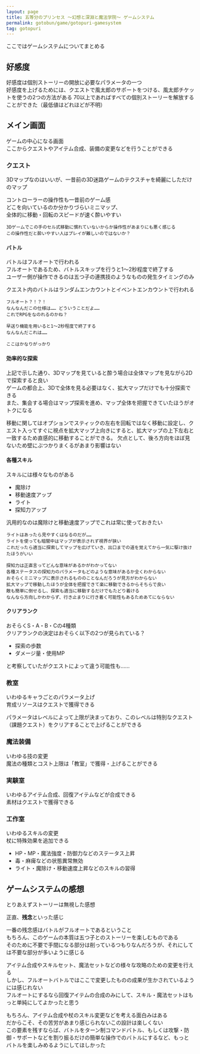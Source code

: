 ```yaml
---
layout: page
title: 五等分のプリンセス ～幻想と深淵と魔法学院～ ゲームシステム
permalink: gotobun/game/gotopuri-gamesystem
tag: gotopuri
---
```


ここではゲームシステムについてまとめる

## 好感度

好感度は個別ストーリーの開放に必要なパラメータの一つ  
好感度を上げるためには、クエストで風太郎のサポートをつける、風太郎チケットを使うの2つの方法がある
70以上であればすべての個別ストーリーを解放することができた（最低値はどれほどが不明）

## メイン画面

ゲームの中心になる画面  
ここからクエストやアイテム合成、装備の変更などを行うことができる

### クエスト

3Dマップなのはいいが、一昔前の3D迷路ゲームのテクスチャを綺麗にしただけのマップ

コントローラーの操作性も一昔前のゲーム感  
どこを向いているのか分かりづらいミニマップ、  
全体的に移動・回転のスピードが速く酔いやすい

```text
3Dゲームでこの手のセル式移動に慣れていないからか操作性があまりにも悪く感じる  
この操作性だと酔いやすい人はプレイが難しいのではないか？
```

#### バトル

バトルはフルオートで行われる  
フルオートであるため、バトルスキップを行うと1〜2秒程度で終了する  
ユーザー側が操作できるのは五つ子の連携技のようなものの発生タイミングのみ  

クエスト内のバトルはランダムエンカウントとイベントエンカウントで行われる  

```text
フルオート？！？！  
なんなんだこの仕様は…… どういうことだよ……  
これでRPGをなのれるのかね？

早送り機能を用いると1〜2秒程度で終了する  
なんなんだこれは……

ここはかなりがっかり
```

#### 効率的な探索

上記で示した通り、3Dマップを見ていると酔う場合は全体マップを見ながら2Dで探索すると良い  
ゲームの都合上、3Dで全体を見る必要はなく、拡大マップだけでも十分探索できる  
また、集会する場合はマップ探索を進め、マップ全体を把握できていたほうがオトクになる  

移動に関してはオプションでスティックの左右を回転ではなく移動に設定し、クエスト入ってすぐに視点を拡大マップ上向きにすると、拡大マップの上下左右と一致するため直感的に移動することができる。
欠点として、後ろ方向をほぼ見ないため壁にぶつかりまくるがあまり影響はない

#### 各種スキル

スキルには様々なものがある

- 魔除け
- 移動速度アップ
- ライト
- 探知力アップ

汎用的なのは魔除けと移動速度アップでこれは常に使っておきたい  

```text
ライトはあったら見やすくはなるのだが……  
ライトを使っても暗闇中はマップが表示されず視界が狭い  
これだったら適当に探索してマップを広げていき、出口までの道を覚えてから一気に駆け抜けたほうがいい

探知力は正直言ってどんな意味があるかがわかってない  
各種ステータスの探知力のパラメータもどのような意味があるか全くわからない  
おそらくミニマップに表示されるもののことなんだろうが見方がわからない  
拡大マップで移動したほうが全体を把握できて楽に移動できるからそちらで良い  
敵も簡単に倒せるし、探索も適当に移動するだけでもたどり着ける  
なんなら方向しかわからず、行き止まりに行き着く可能性もあるためあてにならない
```

#### クリアランク

おそらくS・A・B・Cの4種類  
クリアランクの決定はおそらく以下の2つが見られている？

- 探索の歩数
- ダメージ量・使用MP

と考察していたがクエストによって違う可能性も……

### 教室

いわゆるキャラごとのパラメータ上げ  
育成リソースはクエストで獲得できる

パラメータはレベルによって上限が決まっており、このレベルは特別なクエスト（課題クエスト）をクリアすることで上げることができる

### 魔法装備

いわゆる技の変更  
魔法の種類とコスト上限は「教室」で獲得・上げることができる

### 実験室

いわゆるアイテム合成、回復アイテムなどが合成できる  
素材はクエストで獲得できる

### 工作室

いわゆるスキルの変更  
杖に特殊効果を追加できる  

- HP・MP・魔法強度・防御力などのステータス上昇
- 毒・麻痺などの状態異常無効
- ライト・魔除け・移動速度上昇などのスキルの習得

## ゲームシステムの感想

とりあえずストーリーは無視した感想

正直、**残念**といった感じ  

一番の残念感はバトルがフルオートであるということ  
もちろん、このゲームの本質は五つ子とのストーリーを楽しむものである  
そのために不要で手間になる部分は削っているつもりなんだろうが、それにしては不要な部分が多いように感じる  

アイテム合成やスキルセット、魔法セットなどの様々な攻略のための変更を行える  
しかし、フルオートバトルではここで変更したものの成果が生かされているようには感じれない  
フルオートにするなら回復アイテムの合成のみにして、スキル・魔法セットはもっと単純にしてよかったと思う  

もちろん、アイテム合成や杖のスキル変更などを考える面白みはある  
だからこそ、その苦労があまり感じられないこの設計は楽しくない  
この要素を残すならば、バトルをターン制コマンドバトル、もしくは攻撃・防御・サポートなどを割り振るだけの簡単な操作でのバトルにするなど、もっとバトルを楽しみめるようにしてほしかった
